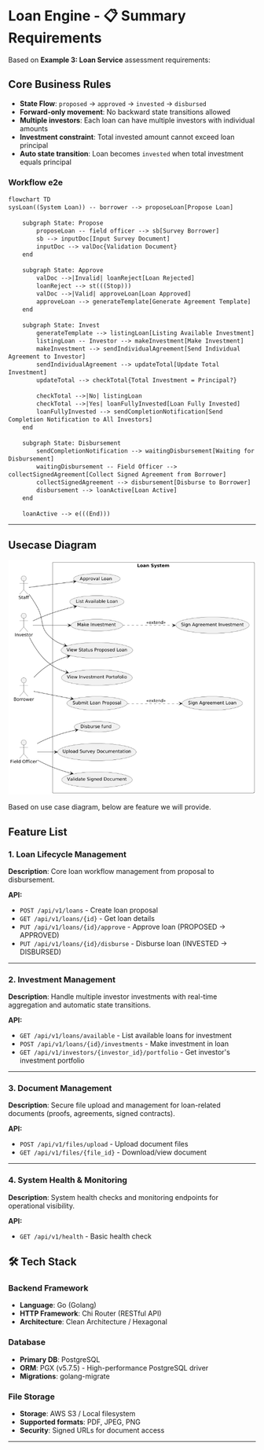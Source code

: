 # Loan Engine - 📋 Summary Requirements
Based on **Example 3: Loan Service** assessment requirements:

## Core Business Rules
- **State Flow**: `proposed` → `approved` → `invested` → `disbursed`
- **Forward-only movement**: No backward state transitions allowed
- **Multiple investors**: Each loan can have multiple investors with individual amounts
- **Investment constraint**: Total invested amount cannot exceed loan principal
- **Auto state transition**: Loan becomes `invested` when total investment equals principal

### Workflow e2e
```mermaid
flowchart TD
sysLoan((System Loan)) -- borrower --> proposeLoan[Propose Loan]

    subgraph State: Propose
        proposeLoan -- field officer --> sb[Survey Borrower]
        sb --> inputDoc[Input Survey Document]
        inputDoc --> valDoc{Validation Document}
    end

    subgraph State: Approve
        valDoc -->|Invalid| loanReject[Loan Rejected]
        loanReject --> st(((Stop)))
        valDoc -->|Valid| approveLoan[Loan Approved]
        approveLoan --> generateTemplate[Generate Agreement Template]
    end

    subgraph State: Invest
        generateTemplate --> listingLoan[Listing Available Investment]
        listingLoan -- Investor --> makeInvestment[Make Investment]
        makeInvestment --> sendIndividualAgreement[Send Individual Agreement to Investor]
        sendIndividualAgreement --> updateTotal[Update Total Investment]
        updateTotal --> checkTotal{Total Investment = Principal?}

        checkTotal -->|No| listingLoan
        checkTotal -->|Yes| loanFullyInvested[Loan Fully Invested]
        loanFullyInvested --> sendCompletionNotification[Send Completion Notification to All Investors]
    end

    subgraph State: Disbursement
        sendCompletionNotification --> waitingDisbursement[Waiting for Disbursement]
        waitingDisbursement -- Field Officer --> collectSignedAgreement[Collect Signed Agreement from Borrower]
        collectSignedAgreement --> disbursement[Disburse to Borrower]
        disbursement --> loanActive[Loan Active]
    end

    loanActive --> e(((End)))

```
---
## Usecase Diagram
![img.png](diagram/output/usecase-diagram.png)

Based on use case diagram, below are feature we will provide.

## Feature List

### 1. Loan Lifecycle Management
**Description**: Core loan workflow management from proposal to disbursement.

**API:**
- `POST /api/v1/loans` - Create loan proposal
- `GET /api/v1/loans/{id}` - Get loan details
- `PUT /api/v1/loans/{id}/approve` - Approve loan (PROPOSED → APPROVED)
- `PUT /api/v1/loans/{id}/disburse` - Disburse loan (INVESTED → DISBURSED)

---

### 2. Investment Management
**Description**: Handle multiple investor investments with real-time aggregation and automatic state transitions.

**API:**
- `GET /api/v1/loans/available` - List available loans for investment
- `POST /api/v1/loans/{id}/investments` - Make investment in loan
- `GET /api/v1/investors/{investor_id}/portfolio` - Get investor's investment portfolio

---

### 3. Document Management
**Description**: Secure file upload and management for loan-related documents (proofs, agreements, signed contracts).

**API:**
- `POST /api/v1/files/upload` - Upload document files
- `GET /api/v1/files/{file_id}` - Download/view document

---

### 4. System Health & Monitoring
**Description**: System health checks and monitoring endpoints for operational visibility.

**API:**
- `GET /api/v1/health` - Basic health check


## 🛠 Tech Stack

### **Backend Framework**
- **Language**: Go (Golang)
- **HTTP Framework**: Chi Router (RESTful API)
- **Architecture**: Clean Architecture / Hexagonal

### **Database**
- **Primary DB**: PostgreSQL
- **ORM**: PGX (v5.7.5) - High-performance PostgreSQL driver
- **Migrations**: golang-migrate


### **File Storage**
- **Storage**: AWS S3 / Local filesystem
- **Supported formats**: PDF, JPEG, PNG
- **Security**: Signed URLs for document access

---


